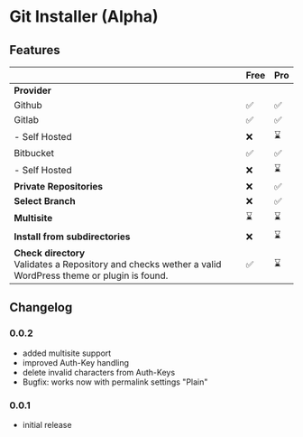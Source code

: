 # Git Installer (Alpha)

## Features

|                                                                                                               | Free | Pro |
|---------------------------------------------------------------------------------------------------------------|------|---|
| **Provider**                                                                                                  |      |   |
| Github                                                                                                        | ✅    | ✅ |
| Gitlab                                                                                                        | ✅    | ✅ |
| - Self Hosted                                                                                                 | ❌    | ⌛ |
| Bitbucket                                                                                                     | ✅    | ✅ |
| - Self Hosted                                                                                                 | ❌    | ⌛ |
| **Private Repositories**                                                                                      | ❌     | ✅ |
| **Select Branch**                                                                                             | ❌     | ✅ |
| **Multisite**                                                                                                 | ⌛    | ⌛ |
| **Install from subdirectories**                                                                               | ❌     | ⌛  |
| **Check directory**<br />Validates a Repository and checks wether a valid WordPress theme or plugin is found. | ✅    | ⌛ |

## Changelog
### 0.0.2
- added multisite support
- improved Auth-Key handling
- delete invalid characters from Auth-Keys
- Bugfix: works now with permalink settings "Plain"

### 0.0.1
- initial release
